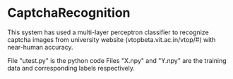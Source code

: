 # CaptchaRecognition


This system has used a multi-layer perceptron classifier to recognize captcha images from university website (vtopbeta.vit.ac.in/vtop/#) with near-human accuracy. 

File "utest.py" is the python code 
Files "X.npy" and "Y.npy" are the training data and corresponding labels respectively.
